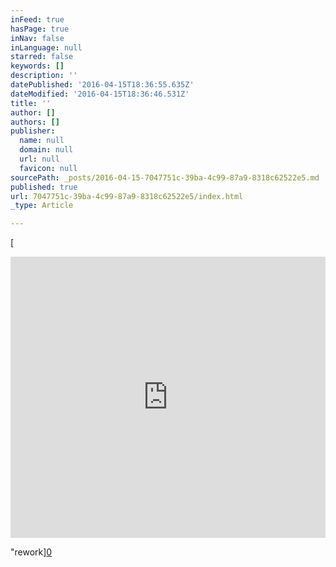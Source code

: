 ```yaml
---
inFeed: true
hasPage: true
inNav: false
inLanguage: null
starred: false
keywords: []
description: ''
datePublished: '2016-04-15T18:36:55.635Z'
dateModified: '2016-04-15T18:36:46.531Z'
title: ''
author: []
authors: []
publisher:
  name: null
  domain: null
  url: null
  favicon: null
sourcePath: _posts/2016-04-15-7047751c-39ba-4c99-87a9-8318c62522e5.md
published: true
url: 7047751c-39ba-4c99-87a9-8318c62522e5/index.html
_type: Article

---
```

[

<iframe width="100%" height="450" scrolling="no" frameborder="no" src="https://w.soundcloud.com/player/?url=https%3A//api.soundcloud.com/tracks/227033036&amp;auto_play=false&amp;hide_related=false&amp;show_comments=true&amp;show_user=true&amp;show_reposts=false&amp;visual=true" style=""></iframe>

"rework][0]

[0]: href